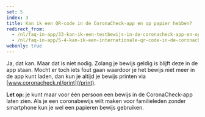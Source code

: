 ```yaml
---
set: 5
index: 3
title: Kan ik een QR-code in de CoronaCheck-app en op papier hebben?
redirect_from: 
  - /nl/faq-in-app/33-kan-ik-een-testbewijs-in-de-coronacheck-app-en-op-papier-hebben
  - /nl/faq-in-app/5-4-kan-ik-een-internationale-qr-code-in-de-coronacheck-app-en-op-papier-hebben
webonly: true
---
```

Ja, dat kan. Maar dat is niet nodig. Zolang je bewijs geldig is blijft deze in de app staan. Mocht er toch iets fout gaan waardoor je het bewijs niet meer in de app kunt laden, dan kun je altijd je bewijs printen via [www.coronacheck.nl/print](/print).

**Let op**: je kunt maar voor één persoon een bewijs in de CoronaCheck-app laten zien. Als je een coronabewijs wilt maken voor familieleden zonder smartphone kun je wel een papieren bewijs gebruiken.
